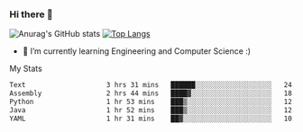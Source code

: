 ### Hi there 👋

![Anurag's GitHub stats](https://github-readme-stats.vercel.app/api?username=MatteoIorio11&show_icons=true&theme=dark) 
[![Top Langs](https://github-readme-stats.vercel.app/api/top-langs/?username=MatteoIorio11&theme=dark)](https://github.com/MatteoIorio11/github-readme-stats)

- 🌱 I’m currently learning Engineering and Computer Science :)

<!--
**MatteoIorio11/MatteoIorio11** is a ✨ _special_ ✨ repository because its `README.md` (this file) appears on your GitHub profile.

Here are some ideas to get you started:

- 🔭 I’m currently working on ...
- 🌱 I’m currently learning ...
- 👯 I’m looking to collaborate on ...
- 🤔 I’m looking for help with ...
- 💬 Ask me about ...
- 📫 How to reach me: ...
- 😄 Pronouns: ...
- ⚡ Fun fact: ...
-->
My Stats
<!--START_SECTION:waka-->

```txt
Text                    3 hrs 31 mins   ██████░░░░░░░░░░░░░░░░░░░   24.29 %
Assembly                2 hrs 44 mins   ████▓░░░░░░░░░░░░░░░░░░░░   18.85 %
Python                  1 hr 53 mins    ███▒░░░░░░░░░░░░░░░░░░░░░   12.96 %
Java                    1 hr 52 mins    ███▒░░░░░░░░░░░░░░░░░░░░░   12.93 %
YAML                    1 hr 31 mins    ██▓░░░░░░░░░░░░░░░░░░░░░░   10.45 %
```

<!--END_SECTION:waka-->
